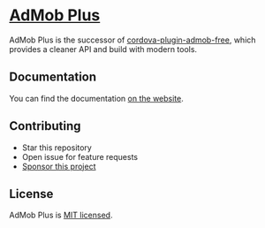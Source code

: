 # [AdMob Plus](https://admob-plus.github.io)

AdMob Plus is the successor of [cordova-plugin-admob-free](https://github.com/ratson/cordova-plugin-admob-free), which provides a cleaner API and build with modern tools.

## Documentation

You can find the documentation [on the website](https://admob-plus.github.io/docs/).

## Contributing

- Star this repository
- Open issue for feature requests
- [Sponsor this project](https://admob-plus.github.io/funding)

## License

AdMob Plus is [MIT licensed](../../LICENSE).
